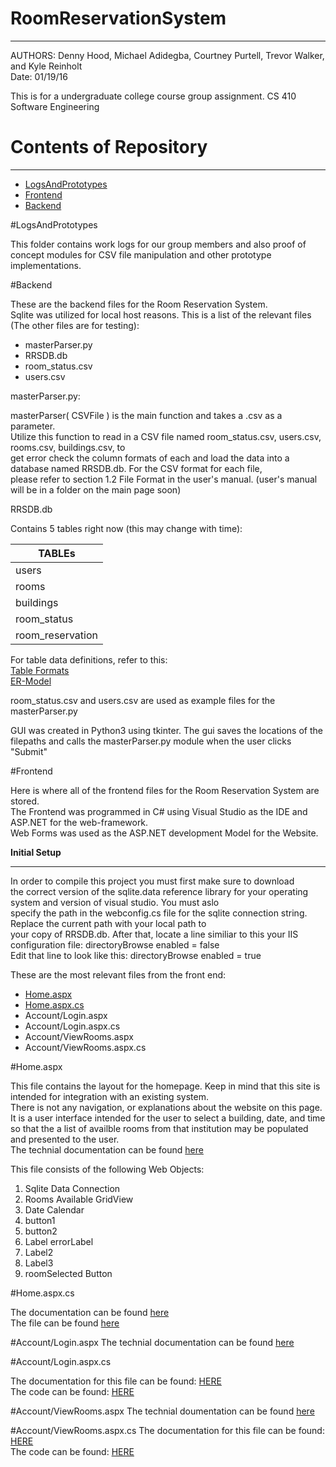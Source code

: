 # RoomReservationSystem
***
AUTHORS: Denny Hood, Michael Adidegba, Courtney Purtell, Trevor Walker, and Kyle Reinholt    
Date: 01/19/16    

This is for a undergraduate college course group assignment. CS 410 Software Engineering    
 
# Contents of Repository
***
- [LogsAndPrototypes](https://github.com/reinholtk24/RoomReservationSystem/tree/master/LogsAndPrototypes)
- [Frontend](#frontend)
- [Backend](#backend)  

#LogsAndPrototypes

This folder contains work logs for our group members and also proof of concept modules for CSV file manipulation and other prototype implementations.   

#Backend 

These are the backend files for the Room Reservation System.    
Sqlite was utilized for local host reasons.
This is a list of the relevant files (The other files are for testing):    

- masterParser.py
- RRSDB.db
- room_status.csv
- users.csv    


masterParser.py:     

masterParser( CSVFile ) is the main function and takes a .csv as a parameter.    
Utilize this function to read in a CSV file named room_status.csv, users.csv, rooms.csv, buildings.csv, to    
get error check the column formats of each and load the data into a database named RRSDB.db. For the CSV format for each file,     
please refer to section 1.2 File Format in the user's manual. (user's manual will be in a folder on the main page soon) 

RRSDB.db    

Contains 5 tables right now (this may change with time): 

|TABLEs                              |           
| ---------------------------------- |   
| users                              |    
| rooms                              |    
| buildings                          |    
| room_status                        |    
| room_reservation                   |  
  
    

For table data definitions, refer to this:    
[Table Formats](https://docs.google.com/document/d/1TuH4QXDVmixivNLMd0GYS0jrRGVwHpqipmDEyQk-xdA/edit?usp=sharing)    
[ER-Model](https://docs.google.com/document/d/1WUespPPC7Xdgn-7NbcA1Erd0Y627aoqP_rCsXExPpnA/edit?pref=2&pli=1)

room_status.csv and users.csv are used as example files for the masterParser.py 

GUI was created in Python3 using tkinter. The gui saves the locations of the filepaths and calls the masterParser.py module when the user clicks "Submit"

#Frontend 

Here is where all of the frontend files for the Room Reservation System are stored.    
The Frontend was programmed in C# using Visual Studio as the IDE and ASP.NET for the web-framework.          
Web Forms was used as the ASP.NET development Model for the Website.     

<b>Initial Setup</b>
______________
In order to compile this project you must first make sure to download    
the correct version of the sqlite.data reference library for your operating system and version of visual studio. You must aslo   
specify the path in the webconfig.cs file for the sqlite connection string. Replace the current path with your local path to   
your copy of RRSDB.db. After that, locate a line similiar to this your IIS configuration file: directoryBrowse enabled = false    
Edit that line to look like this: directoryBrowse enabled = true     

These are the most relevant files from the front end:    

- [Home.aspx](#Home.aspx)
- [Home.aspx.cs](#Home.aspx.cs) 
- Account/Login.aspx
- Account/Login.aspx.cs
- Account/ViewRooms.aspx
- Account/ViewRooms.aspx.cs 

#Home.aspx

This file contains the layout for the homepage. Keep in mind that this site is intended for integration with an existing system.     
There is not any navigation, or explanations about the website on this page. It is a user interface intended for the user to select a building,
date, and time so that the a list of availble rooms from that institution may be populated and presented to the user.    
The technial documentation can be found [here](https://docs.google.com/document/d/1EtXsLJdW3pwCyw3xOwooxUzC5nP4J6UgdZEKeuFDxUc/edit?usp=sharing)
    
This file consists of the following Web Objects:     
1. Sqlite Data Connection      
2. Rooms Available GridView      
3. Date Calendar      
4. button1     
5. button2      
6. Label errorLabel     
7. Label2     
8. Label3    
9. roomSelected Button     
   
#Home.aspx.cs

The documentation can be found [here](https://docs.google.com/document/d/1aPTLqmRvrRfCIpIRCFBxSbD_gB8UD-1lW0luMyJS6NE/edit?pref=2&pli=1)       
The file can be found [here](https://github.com/reinholtk24/RoomReservationSystem/blob/clean/Frontend/Site/WebSite1/Home.aspx.cs)

#Account/Login.aspx
The technial documentation can be found [here](https://docs.google.com/document/d/19MejG-RzPMgQjyVlJAR9uWTyIp4ghppn4hb5ZDYDI6c/edit?usp=sharing)

#Account/Login.aspx.cs
      
       
The documentation for this file can be found: [HERE]( https://docs.google.com/document/d/16dJQti6UH3iY_mHECg9GdlY2FKzWbezxdecaAWbLJuc/edit)           
The code can be found: [HERE]( https://github.com/reinholtk24/RoomReservationSystem/blob/master/Frontend/Site/WebSite1/Account/Login.aspx.cs)           

#Account/ViewRooms.aspx
The technial doumentation can be found [here](https://docs.google.com/document/d/1kEH3R_gPYJItneco9vKskTXIN2rcGuiq7bLOWOkctCI/edit?usp=sharing)

#Account/ViewRooms.aspx.cs 
The documentation for this file can be found: [HERE](https://docs.google.com/document/d/1UnjlIQ7Nfa_yYB_4yQtKWoqZJ1-AjmZwNVfXI2_eC04/edit?usp=sharing)           
The code can be found: [HERE]( https://github.com/reinholtk24/RoomReservationSystem/blob/master/Frontend/Site/WebSite1/Account/ViewRooms.aspx.cs)     




